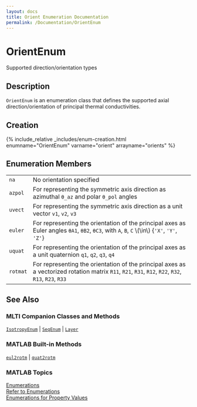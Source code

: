 ```yaml
---
layout: docs
title: Orient Enumeration Documentation
permalink: /Documentation/OrientEnum
---
```


# OrientEnum

Supported direction/orientation types

## Description

`OrientEnum` is an enumeration class that defines the supported axial direction/orientation of principal thermal conductivities.

## Creation

{% include_relative _includes/enum-creation.html enumname="OrientEnum" varname="orient" arrayname="orients" %}

## Enumeration Members

<table>
  <tr>
    <td>
      <code>na</code>
    </td>
    <td>
      No orientation specified
    </td>
  </tr>
  <tr>
    <td>
      <code>azpol</code>
    </td>
    <td>
      For representing the symmetric axis direction as azimuthal <code>θ_az</code> and polar <code>θ_pol</code> angles
    </td>
  </tr>
    <tr>
    <td>
      <code>uvect</code>
    </td>
    <td>
      For representing the symmetric axis direction as a unit vector <code>v1</code>, <code>v2</code>, <code>v3</code>
    </td>
  </tr>
    <tr>
    <td>
      <code>euler</code>
    </td>
    <td>
      For representing the orientation of the principal axes as Euler angles <code>θA1</code>, <code>θB2</code>, <code>θC3</code>, with <code>A</code>, <code>B</code>, <code>C</code> \(\in\) {<code>'X'</code>, <code>'Y'</code>, <code>'Z'</code>}
    </td>
  </tr>
      <tr>
    <td>
      <code>uquat</code>
    </td>
    <td>
      For representing the orientation of the principal axes as a unit quaternion <code>q1</code>, <code>q2</code>, <code>q3</code>, <code>q4</code>
    </td>
  </tr>
      <tr>
    <td>
      <code>rotmat</code>
    </td>
    <td>
      For representing the orientation of the principal axes as a vectorized rotation matrix <code>R11</code>, <code>R21</code>, <code>R31</code>, <code>R12</code>, <code>R22</code>, <code>R32</code>, <code>R13</code>, <code>R23</code>, <code>R33</code>
    </td>
  </tr>
</table>

## See Also
### MLTI Companion Classes and Methods
[`IsotropyEnum`](/MLTI/Documentation/IsotropyEnum) | [`SeqEnum`](/MLTI/Documentation/SeqEnum) | [`Layer`](/MLTI/Documentation/Layer)

### MATLAB Built-in Methods
[`eul2rotm`](https://www.mathworks.com/help/robotics/ref/eul2rotm.html) | [`quat2rotm`](https://www.mathworks.com/help/robotics/ref/quat2rotm.html)

### MATLAB Topics
[Enumerations](https://www.mathworks.com/help/matlab/enumeration-classes.html)<br>
[Refer to Enumerations](https://www.mathworks.com/help/matlab/matlab_oop/how-to-refer-to-enumerations.html)<br>
[Enumerations for Property Values](https://www.mathworks.com/help/matlab/matlab_oop/restrict-property-values-to-enumerations.html)








